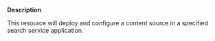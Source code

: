 **Description**

This resource will deploy and configure a content source in a specified search service application.
